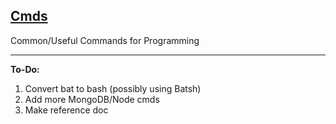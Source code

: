 [Cmds](https://github.com/Sondro/Cmds) 
--------------------------------------------------

Common/Useful Commands for Programming 

--------------------------------------------------
**To-Do:**
1. Convert bat to bash (possibly using Batsh)
2. Add more MongoDB/Node cmds
3. Make reference doc
